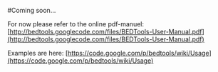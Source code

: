 #Coming soon...

For now please refer to the online pdf-manuel: [http://bedtools.googlecode.com/files/BEDTools-User-Manual.pdf](http://bedtools.googlecode.com/files/BEDTools-User-Manual.pdf)

Examples are here: [https://code.google.com/p/bedtools/wiki/Usage](https://code.google.com/p/bedtools/wiki/Usage)
